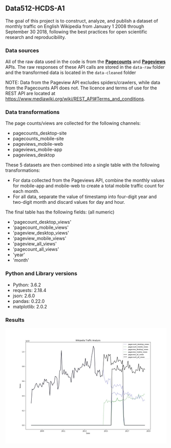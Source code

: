 ## Data512-HCDS-A1

The goal of this project is to construct, analyze, and publish a dataset of monthly traffic on English Wikipedia from January 1 2008 through September 30 2018, following the best practices for open scientific research and reproducibility.

### Data sources

All of the raw data used in the code is from the __[Pagecounts](https://wikitech.wikimedia.org/wiki/Analytics/AQS/Legacy_Pagecounts)__ 
and __[Pageviews](https://wikitech.wikimedia.org/wiki/Analytics/AQS/Pageviews)__ APIs. The raw responses of these API calls are stored in the `data-raw` folder and the transformed data is located in the `data-cleaned` folder

NOTE: Data from the Pageview API excludes spiders/crawlers, while data from the Pagecounts API does not.
The licence and terms of use for the REST API are located at https://www.mediawiki.org/wiki/REST_API#Terms_and_conditions.

### Data transformations

The page counts/views are collected for the following channels: 
 - pagecounts_desktop-site
 - pagecounts_mobile-site
 - pageviews_mobile-web
 - pageviews_mobile-app
 - pageviews_desktop
 
These 5 datasets are then combined into a single table with the following transformations:
 - For data collected from the Pageviews API, combine the monthly values for mobile-app and mobile-web to create a total mobile traffic count for each month.
 - For all data, separate the value of timestamp into four-digit year and two-digit month and discard values for day and hour.
 
The final table has the following fields: (all numeric)
- 'pagecount_desktop_views'
- 'pagecount_mobile_views'
- 'pageview_desktop_views'
- 'pageview_mobile_views'
- 'pageview_all_views'
- 'pagecount_all_views'
- 'year'
- 'month'


### Python and Library versions

- Python: 3.6.2
- requests: 2.18.4
- json: 2.6.0
- pandas: 0.22.0
- matplotlib: 2.0.2

### Results

![Wiki traffic](./views_graph.jpg)
